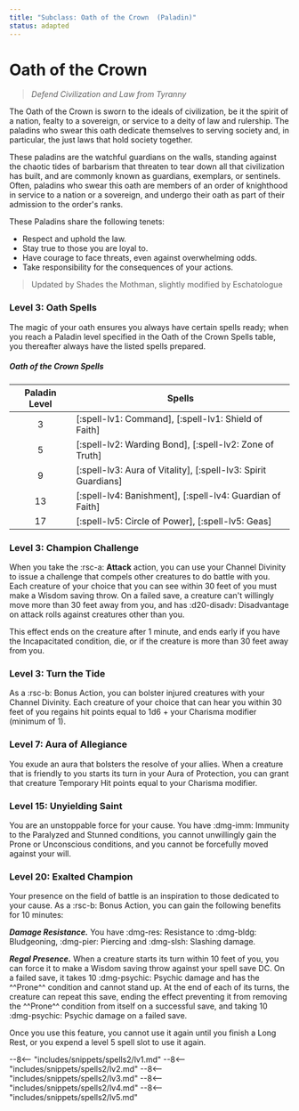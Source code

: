```yaml
---
title: "Subclass: Oath of the Crown  (Paladin)"
status: adapted
---
```


<p style="display:none">
Defend Civilization and Law from Tyranny
</p>

# Oath of the Crown 

> *Defend Civilization and Law from Tyranny*

The Oath of the Crown is sworn to the ideals of civilization, be it the spirit of a nation, fealty to a sovereign, or service to a deity of law and rulership. The paladins who swear this oath dedicate themselves to serving society and, in particular, the just laws that hold society together. 

These paladins are the watchful guardians on the walls, standing against the chaotic tides of barbarism that threaten to tear down all that civilization has built, and are commonly known as guardians, exemplars, or sentinels. Often, paladins who swear this oath are members of an order of knighthood in service to a nation or a sovereign, and undergo their oath as part of their admission to the order's ranks.

These Paladins share the following tenets:
- Respect and uphold the law.
- Stay true to those you are loyal to.
- Have courage to face threats, even against overwhelming odds.
- Take responsibility for the consequences of your actions. 

> Updated by Shades the Mothman, slightly modified by Eschatologue

### Level 3: Oath Spells

The magic of your oath ensures you always have certain spells ready; when you reach a Paladin level specified in the Oath of the Crown Spells table, you thereafter always have the listed spells prepared.

##### Oath of the Crown Spells

| Paladin Level | Spells |
|:-:|---|
| 3 | [:spell-lv1: Command], [:spell-lv1: Shield of Faith] |
| 5 | [:spell-lv2: Warding Bond], [:spell-lv2: Zone of Truth] |
| 9 | [:spell-lv3: Aura of Vitality], [:spell-lv3: Spirit Guardians] |
| 13 | [:spell-lv4: Banishment], [:spell-lv4: Guardian of Faith] |
| 17 | [:spell-lv5: Circle of Power], [:spell-lv5: Geas] |

### Level 3: Champion Challenge

When you take the :rsc-a: **Attack** action, you can use your Channel Divinity to issue a challenge that compels other creatures to do battle with you. Each creature of your choice that you can see within 30 feet of you must make a Wisdom saving throw. On a failed save, a creature can't willingly move more than 30 feet away from you, and has :d20-disadv: Disadvantage on attack rolls against creatures other than you. 

This effect ends on the creature after 1 minute, and ends early if you have the Incapacitated condition, die, or if the creature is more than 30 feet away from you.

### Level 3: Turn the Tide

As a :rsc-b: Bonus Action, you can bolster injured creatures with your Channel Divinity. Each creature of your choice that can hear you within 30 feet of you regains hit points equal to 1d6 + your Charisma modifier (minimum of 1).

### Level 7: Aura of Allegiance

You exude an aura that bolsters the resolve of your allies. When a creature that is friendly to you starts its turn in your Aura of Protection, you can grant that creature Temporary Hit points equal to your Charisma modifier.

### Level 15: Unyielding Saint

You are an unstoppable force for your cause. You have :dmg-imm: Immunity to the Paralyzed and Stunned conditions, you cannot unwillingly gain the Prone or Unconscious conditions, and you cannot be forcefully moved against your will.

### Level 20: Exalted Champion

Your presence on the field of battle is an inspiration to those dedicated to your cause. As a :rsc-b: Bonus Action, you can gain the following benefits for 10 minutes:

***Damage Resistance.*** You have :dmg-res: Resistance to :dmg-bldg: Bludgeoning, :dmg-pier: Piercing and :dmg-slsh: Slashing damage.

***Regal Presence.*** When a creature starts its turn within 10 feet of you, you can force it to make a Wisdom saving throw against your spell save DC. On a failed save, it takes 10 :dmg-psychic: Psychic damage and has the ^^Prone^^ condition and cannot stand up. At the end of each of its turns, the creature can repeat this save, ending the effect preventing it from removing the ^^Prone^^ condition from itself on a successful save, and taking 10 :dmg-psychic: Psychic damage on a failed save.

Once you use this feature, you cannot use it again until you finish a Long Rest, or you expend a level 5 spell slot to use it again.

--8<-- "includes/snippets/spells2/lv1.md"
--8<-- "includes/snippets/spells2/lv2.md"
--8<-- "includes/snippets/spells2/lv3.md"
--8<-- "includes/snippets/spells2/lv4.md"
--8<-- "includes/snippets/spells2/lv5.md"
